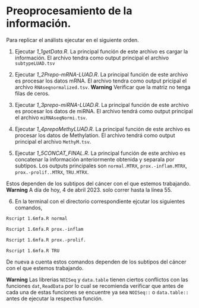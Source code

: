# Preoprocesamiento de la información.

Para replicar el análists ejecutar en el siguiente orden.

1. Ejecutar *1_1getData.R*. La principal función de este archivo es cargar la información. El archivo tendra como output principal el archivo $\texttt{subtypeLUAD.tsv}$

2. Ejecutar *1_2Prepo-mRNA-LUAD.R*. La principal función de este archivo es procesar los datos mRNA. El archivo tendra como output pricipal el archivo $\texttt{RNAseqnormalized.tsv}$. 
**Warning** Verificar que la matriz no tenga filas de ceros.

3. Ejecutar *1_3prepo-miRNA-LUAD.R*. La principal función de este archivo es procesar los datos de miRNA. El archivo tendrá como output principal el archivo $\texttt{miRNAseqNormi.tsv}$.

4. Ejecutar *1_4prepoMethyLUAD.R*. La principal función de este archivo es procesar los datos de Methylation. El archivo tendrá como output principal el archivo $\texttt{MethyM.tsv}$.

5. Ejecutar *1_5CONCAT_FINAL.R*. La principal función de este archivo es concatenar la información anteriormente obtenida y separala por subtipos. Los outputs principales son $\texttt{normal.MTRX}$, $\texttt{prox.-inflam.MTRX}$, $\texttt{prox.-prolif..MTRX}$, $\texttt{TRU.MTRX}$.

Estos dependen de los subtipos del cáncer con el que estemos trabajando.  **Warning** A día de hoy, 4 de abril 2023. solo correr hasta la línea 55.

6. En la terminal con el directorio correspondiente ejcutar los siguientes comandos,

```bash
Rscript 1.6mfa.R normal
```

```bash
Rscript 1.6mfa.R prox.-inflam
```

```bash
Rscript 1.6mfa.R prox.-prolif.
```

```bash
Rscript 1.6mfa.R TRU
```

De nueva a cuenta estos comandos dependen de los subtipos del cáncer con el que estemos trabajando.

**Warning** Las librerias $\texttt{NOISeq}$ y $\texttt{data.table}$ tienen ciertos conflictos con las funciones $\texttt{dat}, \texttt{ReadData}$ por lo cual se recomienda verificar que antes de cada una de estas funciones se encuentre ya sea $\texttt{NOISeq::}$ o $\texttt{data.table::}$ antes de ejecutar la respectiva función.
